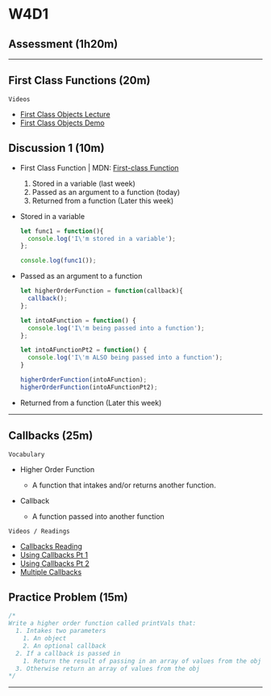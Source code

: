 # W4D1

## Assessment (1h20m)

---

## First Class Functions (20m)

`Videos`

- [First Class Objects Lecture]
- [First Class Objects Demo]

## Discussion 1 (10m)

- First Class Function | MDN: [First-class Function]

  1. Stored in a variable (last week)
  2. Passed as an argument to a function (today)
  3. Returned from a function (Later this week)

- Stored in a variable

  ```js
  let func1 = function(){
    console.log('I\'m stored in a variable');
  };

  console.log(func1());
  ```

- Passed as an argument to a function

  ```js
  let higherOrderFunction = function(callback){
    callback();
  };

  let intoAFunction = function() {
    console.log('I\'m being passed into a function');
  };

  let intoAFunctionPt2 = function() {
    console.log('I\'m ALSO being passed into a function');
  }

  higherOrderFunction(intoAFunction);
  higherOrderFunction(intoAFunctionPt2);
  ```

- Returned from a function (Later this week)

---

## Callbacks (25m)

`Vocabulary`

- Higher Order Function
  - A function that intakes and/or returns another function.

- Callback
  - A function passed into another function

`Videos / Readings`

- [Callbacks Reading]
- [Using Callbacks Pt 1]
- [Using Callbacks Pt 2]
- [Multiple Callbacks]

## Practice Problem (15m)

```js
/*
Write a higher order function called printVals that:
  1. Intakes two parameters
    1. An object
    2. An optional callback
  2. If a callback is passed in
    1. Return the result of passing in an array of values from the obj to the cb
  3. Otherwise return an array of values from the obj
*/
```

---

[First Class Objects Lecture]:https://open.appacademy.io/learn/js-py---pt-jun-2022-online/week-4---callbacks--scope--and-closure/functions-as-first-class-objects-lecture
[First Class Objects Demo]:https://open.appacademy.io/learn/js-py---pt-jun-2022-online/week-4---callbacks--scope--and-closure/functions-as-first-class-objects-demo
[First-class Function]:https://developer.mozilla.org/en-US/docs/Glossary/First-class_Function
[Callbacks Reading]:https://open.appacademy.io/learn/js-py---pt-jun-2022-online/week-4---callbacks--scope--and-closure/callbacks-reading
[Using Callbacks Pt 1]:https://open.appacademy.io/learn/js-py---pt-jun-2022-online/week-4---callbacks--scope--and-closure/using-callback-functions-demo-1
[Using Callbacks Pt 2]:https://open.appacademy.io/learn/js-py---pt-jun-2022-online/week-4---callbacks--scope--and-closure/using-callback-functions-demo-2
[Multiple Callbacks]:https://open.appacademy.io/learn/js-py---pt-jun-2022-online/week-4---callbacks--scope--and-closure/multiple-callbacks-demo

